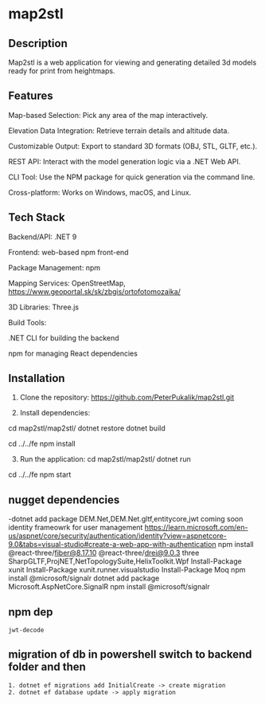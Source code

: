# map2stl


## Description
Map2stl is a web application for viewing and generating detailed 3d models ready for print from heightmaps.

## Features
Map-based Selection: Pick any area of the map interactively.

Elevation Data Integration: Retrieve terrain details and altitude data.

Customizable Output: Export to standard 3D formats (OBJ, STL, GLTF, etc.).

REST API: Interact with the model generation logic via a .NET Web API.

CLI Tool: Use the NPM package for quick generation via the command line.

Cross-platform: Works on Windows, macOS, and Linux.

## Tech Stack
Backend/API: .NET 9

Frontend: web-based npm front-end

Package Management: npm

Mapping Services: OpenStreetMap, https://www.geoportal.sk/sk/zbgis/ortofotomozaika/

3D Libraries: Three.js 

Build Tools:

.NET CLI for building the backend

npm for managing React dependencies

## Installation
1. Clone the repository:
https://github.com/PeterPukalik/map2stl.git

2. Install dependencies:

cd map2stl/map2stl/
	dotnet restore
	dotnet build

cd ../../fe
	npm install

3. Run the application:
cd map2stl/map2stl/
	dotnet run

cd ../../fe
	npm start

## nugget dependencies

-dotnet add package DEM.Net,DEM.Net.gltf,entitycore,jwt
	coming soon identity frameowrk for user management https://learn.microsoft.com/en-us/aspnet/core/security/authentication/identity?view=aspnetcore-9.0&tabs=visual-studio#create-a-web-app-with-authentication
	npm install @react-three/fiber@8.17.10 @react-three/drei@9.0.3 three
	SharpGLTF,ProjNET,NetTopologySuite,HelixToolkit.Wpf 
	Install-Package xunit
Install-Package xunit.runner.visualstudio
Install-Package Moq
npm install @microsoft/signalr
dotnet add package Microsoft.AspNetCore.SignalR
npm install @microsoft/signalr


## npm dep
	jwt-decode

## migration of db in powershell switch to backend folder and then
	1. dotnet ef migrations add InitialCreate -> create migration
	2. dotnet ef database update -> apply migration

